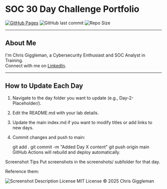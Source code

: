 # SOC 30 Day Challenge Portfolio

[![GitHub Pages](https://img.shields.io/badge/GitHub%20Pages-Live-brightgreen)](https://<your-username>.github.io/SOC-30-Day-Challenge/)
![GitHub last commit](https://img.shields.io/github/last-commit/<your-username>/SOC-30-Day-Challenge)
![Repo Size](https://img.shields.io/github/repo-size/<your-username>/SOC-30-Day-Challenge)

---

## About Me
I'm Chris Giggleman, a Cybersecurity Enthusiast and SOC Analyst in Training.  
Connect with me on [LinkedIn](https://www.linkedin.com/in/chris-giggleman).

---

## How to Update Each Day
1. Navigate to the day folder you want to update (e.g., Day-2-Placeholder/).
2. Edit the README.md with your lab details.
3. Update the main index.md if you want to modify titles or add links to new days.
4. Commit changes and push to main:
   
   git add .
   git commit -m "Added Day X content"
   git push origin main
GitHub Actions will rebuild and deploy automatically.

Screenshot Tips
Put screenshots in the screenshots/ subfolder for that day.

Reference them:

![Screenshot Description](./screenshots/your-screenshot.png)
License
MIT License © 2025 Chris Giggleman
